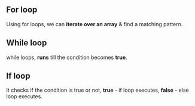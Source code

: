 ## For loop

Using for loops, we can **iterate over an array** & find a matching pattern.

## While loop

while loops, **runs** till the condition becomes **true**.

## If loop

It checks if the condition is true or not, **true** - if loop executes, **false** - else loop executes.
